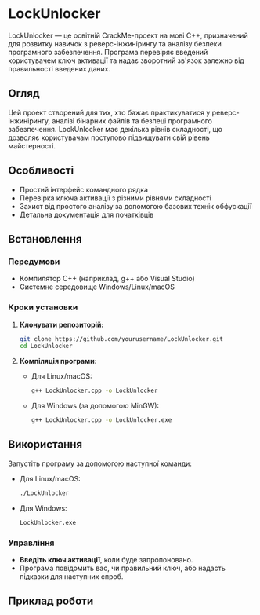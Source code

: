 # LockUnlocker

LockUnlocker — це освітній CrackMe-проект на мові C++, призначений для розвитку навичок з реверс-інжинірингу та аналізу безпеки програмного забезпечення. Програма перевіряє введений користувачем ключ активації та надає зворотний зв'язок залежно від правильності введених даних.

## Огляд

Цей проект створений для тих, хто бажає практикуватися у реверс-інжинірингу, аналізі бінарних файлів та безпеці програмного забезпечення. LockUnlocker має декілька рівнів складності, що дозволяє користувачам поступово підвищувати свій рівень майстерності.

## Особливості

- Простий інтерфейс командного рядка
- Перевірка ключа активації з різними рівнями складності
- Захист від простого аналізу за допомогою базових технік обфускації
- Детальна документація для початківців

## Встановлення

### Передумови

- Компилятор C++ (наприклад, g++ або Visual Studio)
- Системне середовище Windows/Linux/macOS

### Кроки установки

1. **Клонувати репозиторій:**
    ```bash
    git clone https://github.com/yourusername/LockUnlocker.git
    cd LockUnlocker
    ```

2. **Компіляція програми:**
    - Для Linux/macOS:
        ```bash
        g++ LockUnlocker.cpp -o LockUnlocker
        ```
    - Для Windows (за допомогою MinGW):
        ```bash
        g++ LockUnlocker.cpp -o LockUnlocker.exe
        ```

## Використання

Запустіть програму за допомогою наступної команди:

- Для Linux/macOS:
    ```bash
    ./LockUnlocker
    ```
- Для Windows:
    ```bash
    LockUnlocker.exe
    ```

### Управління

- **Введіть ключ активації**, коли буде запропоновано.
- Програма повідомить вас, чи правильний ключ, або надасть підказки для наступних спроб.

## Приклад роботи
